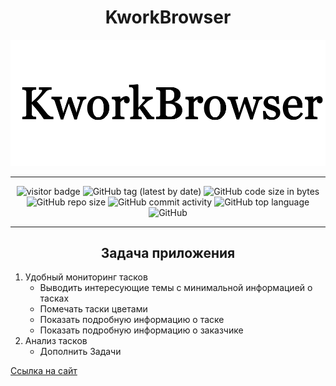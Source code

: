 <h1 align ="center">KworkBrowser</h1>

<img src="src/icons/Head.png">

---------------------------------
<div align="center">

<img alt="visitor badge" src="https://visitor-badge.laobi.icu/badge?page_id=GnomGad.KworkBrowser&?style=plastic"  />
<img alt="GitHub tag (latest by date)" src="https://img.shields.io/github/v/tag/GnomGad/KworkBrowser?style=plastic">
<img alt="GitHub code size in bytes" src="https://img.shields.io/github/languages/code-size/GnomGad/KworkBrowser?style=plastic">
<img alt="GitHub repo size" src="https://img.shields.io/github/repo-size/GnomGad/KworkBrowser?style=plastic">
<img alt="GitHub commit activity" src="https://img.shields.io/github/commit-activity/y/GnomGad/KworkBrowser?style=plastic">
<img alt="GitHub top language" src="https://img.shields.io/github/languages/top/GnomGad/KworkBrowser">

<img alt="GitHub" src="https://img.shields.io/github/license/GnomGad/KworkBrowser?style=plastic" >
</div>


-------------------------------

<h2 align ="center">Задача приложения</h2>

1. Удобный мониторинг тасков
    * Выводить интересующие темы с минимальной информацией о тасках 
    * Помечать таски цветами
    * Показать подробную информацию о таске
    * Показать подробную информацию о заказчике
2. Анализ тасков
    * Дополнить Задачи



[Ссылка на сайт](https://kwork.ru/)
